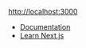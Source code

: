 [http://localhost:3000](http://localhost:3000)

- [Documentation](https://nextjs.org/docs)
- [Learn Next.js](https://nextjs.org/learn)